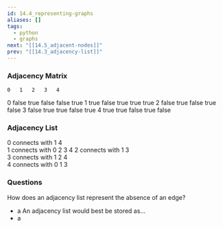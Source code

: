 ```yaml
---
id: 14.4_representing-graphs
aliases: []
tags:
  - python
  - graphs
next: "[[14.5_adjacent-nodes]]"
prev: "[[14.3_adjacency-list]]"
---
```

### Adjacency Matrix
	0	1	2	3	4
0	false	true	false	false	true
1	true	false	true	true	true
2	false	true	false	true	false
3	false	true	true	false	true
4	true	true	false	true	false


### Adjacency List
0	connects with	1	4		
1	connects with	0	2	3	4
2	connects with	1	3		
3	connects with	1	2	4	
4	connects with	0	1	3	

### Questions
How does an adjacency list represent the absence of an edge?
- a
An adjacency list would best be stored as...
- a
